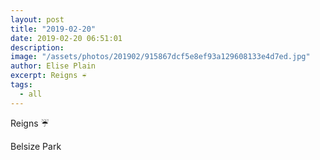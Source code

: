 ```yaml
---
layout: post
title: "2019-02-20"
date: 2019-02-20 06:51:01
description: 
image: "/assets/photos/201902/915867dcf5e8ef93a129608133e4d7ed.jpg"
author: Elise Plain
excerpt: Reigns ☔️
tags: 
  - all
---
```


Reigns ☔️
<p></p>
Belsize Park
